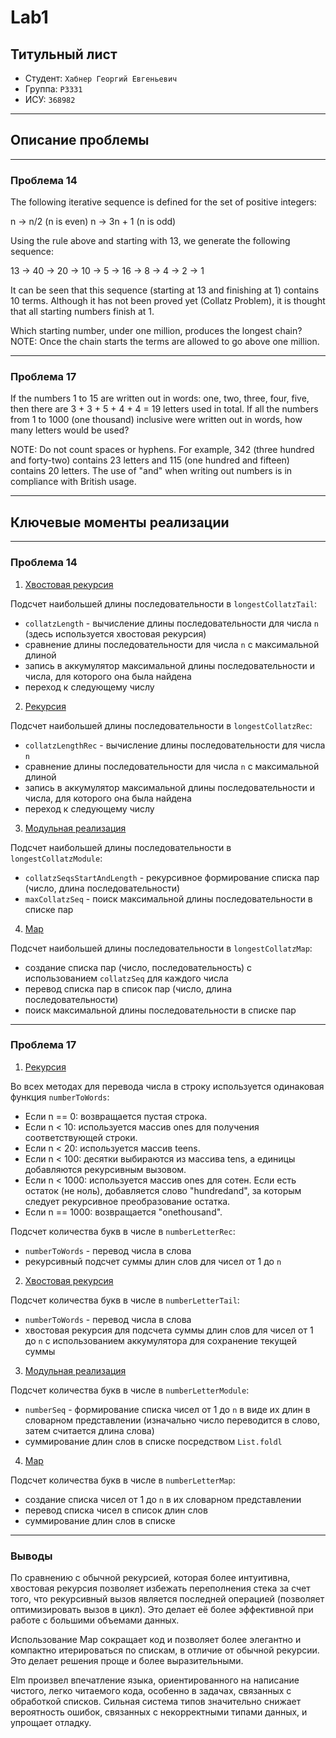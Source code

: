 # Lab1

## Титульный лист

- Студент: `Хабнер Георгий Евгеньевич`
- Группа: `P3331`
- ИСУ: `368982`

---

## Описание проблемы

---

### Проблема 14

The following iterative sequence is defined for the set of positive integers:

n → n/2 (n is even)
n → 3n + 1 (n is odd)

Using the rule above and starting with 13, we generate the following sequence:

13 → 40 → 20 → 10 → 5 → 16 → 8 → 4 → 2 → 1

It can be seen that this sequence (starting at 13 and finishing at 1) contains 10 terms. Although it has not been proved yet (Collatz Problem), it is thought that all starting numbers finish at 1.

Which starting number, under one million, produces the longest chain?
NOTE: Once the chain starts the terms are allowed to go above one million.

---

### Проблема 17

If the numbers 1 to 15 are written out in words: one, two, three, four, five, then there are 3 + 3 + 5 + 4 + 4 = 19 letters used in total.
If all the numbers from 1 to 1000 (one thousand) inclusive were written out in words, how many letters would be used?

NOTE: Do not count spaces or hyphens. For example, 342 (three hundred and forty-two) contains 23 letters and 115 (one hundred and fifteen) contains 20 letters. The use of "and" when writing out numbers is in compliance with British usage.

---

## Ключевые моменты реализации

---

### Проблема 14

1. [Хвостовая рекурсия](src/CollatzTail.elm)

Подсчет наибольшей длины последовательности в `longestCollatzTail`:
- `collatzLength` - вычисление длины последовательности для числа `n`
(здесь используется хвостовая рекурсия)
- сравнение длины последовательности для числа `n` с максимальной длиной
- запись в аккумулятор максимальной длины последовательности и числа, для которого она была найдена
- переход к следующему числу

2. [Рекурсия](src/CollatzRec.elm)

Подсчет наибольшей длины последовательности в `longestCollatzRec`:
- `collatzLengthRec` - вычисление длины последовательности для числа `n`
- сравнение длины последовательности для числа `n` с максимальной длиной
- запись в аккумулятор максимальной длины последовательности и числа, для которого она была найдена
- переход к следующему числу

3. [Модульная реализация](src/CollatzModule.elm)

Подсчет наибольшей длины последовательности в `longestCollatzModule`:

- `collatzSeqsStartAndLength` - рекурсивное формирование списка пар (число, длина последовательности)
- `maxCollatzSeq` - поиск максимальной длины последовательности в списке пар


4. [Map](src/CollatzMap.elm)

Подсчет наибольшей длины последовательности в `longestCollatzMap`:

- создание списка пар (число, последовательность) с использованием `collatzSeq` для каждого числа
- перевод списка пар в список пар (число, длина последовательности)
- поиск максимальной длины последовательности в списке пар

---

### Проблема 17

1. [Рекурсия](src/NumberLetterRec.elm)

Во всех методах для перевода числа в строку используется одинаковая функция `numberToWords`:

- Если n == 0: возвращается пустая строка.
- Если n < 10: используется массив ones для получения соответствующей строки.
- Если n < 20: используется массив teens.
- Если n < 100: десятки выбираются из массива tens, а единицы добавляются рекурсивным вызовом.
- Если n < 1000: используется массив ones для сотен. Если есть остаток (не ноль), добавляется слово "hundredand", за которым следует рекурсивное преобразование остатка.
- Если n == 1000: возвращается "onethousand".

Подсчет количества букв в числе в `numberLetterRec`:

- `numberToWords` - перевод числа в слова
- рекурсивный подсчет суммы длин слов для чисел от 1 до `n`

2. [Хвостовая рекурсия](src/NumberLetterTail.elm)

Подсчет количества букв в числе в `numberLetterTail`:

- `numberToWords` - перевод числа в слова
- хвостовая рекурсия для подсчета суммы длин слов для чисел от 1 до `n` с использованием аккумулятора для сохранение текущей суммы

3. [Модульная реализация](src/NumberLetterModule.elm)

Подсчет количества букв в числе в `numberLetterModule`:

- `numberSeq` - формирование списка чисел от 1 до `n` в виде их длин в словарном представлении
(изначально число переводится в слово, затем считается длина слова)
- суммирование длин слов в списке посредством `List.foldl`

4. [Map](src/NumberLetterMap.elm)

Подсчет количества букв в числе в `numberLetterMap`:

- создание списка чисел от 1 до `n` в их словарном представлении
- перевод списка чисел в список длин слов
- суммирование длин слов в списке

---

### Выводы

По сравнению с обычной рекурсией, которая более интуитивна, хвостовая рекурсия позволяет избежать переполнения стека за счет того, что рекурсивный вызов является последней операцией (позволяет оптимизировать вызов в цикл). Это делает её более эффективной при работе с большими объемами данных. 

Использование Map сокращает код и позволяет более элегантно и компактно итерироваться по спискам, в отличие от обычной рекурсии. Это делает решения проще и более выразительными.

Elm произвел впечатление языка, ориентированного на написание чистого, легко читаемого кода, особенно в задачах, связанных с обработкой списков. Сильная система типов значительно снижает вероятность ошибок, связанных с некорректными типами данных, и упрощает отладку.

